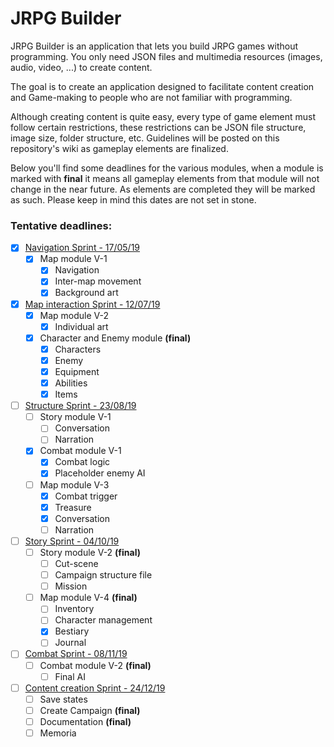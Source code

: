# JRPG Builder

JRPG Builder is an application that lets you build JRPG games without programming. You only need JSON files and multimedia resources (images, audio, video, ...) to create content.

The goal is to create an application designed to facilitate content creation and Game-making to people who are not familiar with programming.

Although creating content is quite easy, every type of game element must follow certain restrictions, these restrictions can be JSON file structure, image size, folder structure, etc. Guidelines will be posted on this repository's wiki as gameplay elements are finalized.

Below you'll find some deadlines for the various modules, when a module is marked with **final** it means all gameplay elements from that module will not change in the near future. As elements are completed they will be marked as such. Please keep in mind this dates are not set in stone.

### Tentative deadlines:

- [x] <u>Navigation Sprint - 17/05/19</u>
  - [x] Map module V-1
    - [x] Navigation
    - [x] Inter-map movement
    - [x] Background art
- [x] <u>Map interaction Sprint - 12/07/19</u>
  - [x] Map module V-2
    - [x] Individual art
  - [x] Character and Enemy module **(final)**
    - [x] Characters
    - [x] Enemy
    - [x] Equipment
    - [x] Abilities
    - [x] Items
- [ ] <u>Structure Sprint - 23/08/19</u>
  - [ ] Story module V-1
    - [ ] Conversation
    - [ ] Narration
  - [x] Combat module V-1
    - [x] Combat logic
    - [x] Placeholder enemy AI
  - [ ] Map module V-3
    - [x] Combat trigger
    - [X] Treasure
    - [x] Conversation
    - [ ] Narration
- [ ] <u>Story Sprint - 04/10/19</u>
  - [ ] Story module V-2 **(final)**
    - [ ] Cut-scene
    - [ ] Campaign structure file
    - [ ] Mission
  - [ ] Map module V-4 **(final)**
    - [ ] Inventory
    - [ ] Character management
    - [x] Bestiary
    - [ ] Journal
- [ ] <u>Combat Sprint - 08/11/19</u>
  - [ ] Combat module V-2 **(final)**
    - [ ] Final AI
- [ ] <u>Content creation Sprint - 24/12/19</u>
  - [ ] Save states
  - [ ] Create Campaign **(final)**
  - [ ] Documentation **(final)**
  - [ ] Memoria
